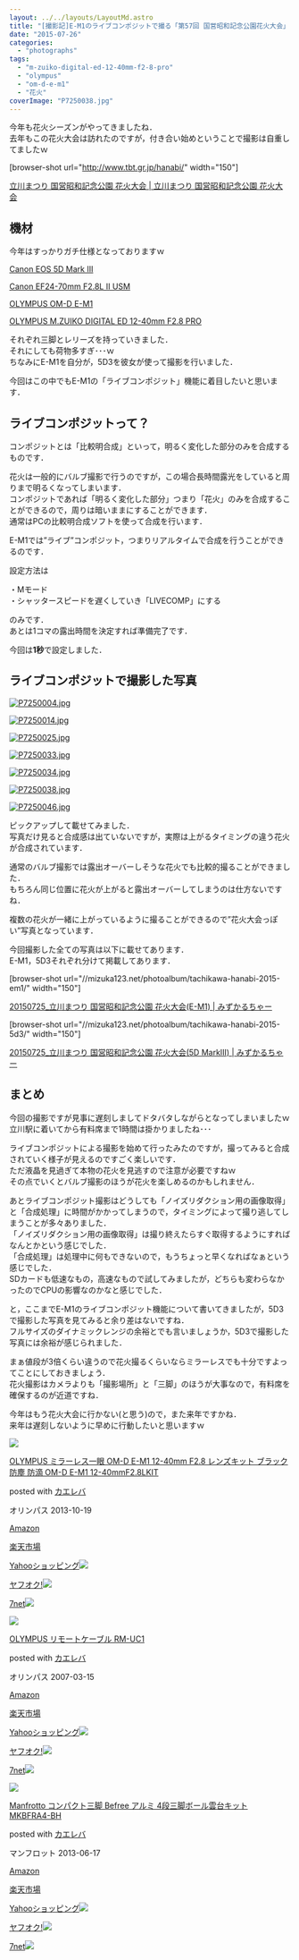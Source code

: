```yaml
---
layout: ../../layouts/LayoutMd.astro
title: "[撮影記]E-M1のライブコンポジットで撮る「第57回 国営昭和記念公園花火大会」"
date: "2015-07-26"
categories: 
  - "photographs"
tags: 
  - "m-zuiko-digital-ed-12-40mm-f2-8-pro"
  - "olympus"
  - "om-d-e-m1"
  - "花火"
coverImage: "P7250038.jpg"
---
```


今年も花火シーズンがやってきましたね．  
去年もこの花火大会は訪れたのですが，付き合い始めということで撮影は自重してましたｗ

\[browser-shot url="http://www.tbt.gr.jp/hanabi/" width="150"\]

[立川まつり 国営昭和記念公園 花火大会 | 立川まつり 国営昭和記念公園 花火大会](http://www.tbt.gr.jp/hanabi/)

## 機材

今年はすっかりガチ仕様となっておりますｗ

[Canon EOS 5D Mark III](//mizuka123.net/category/camera/%e6%92%ae%e5%bd%b1%e6%a9%9f%e6%9d%90/canon-eos-5d-mark-iii/)

[Canon EF24-70mm F2.8L II USM](//mizuka123.net/category/camera/%e6%92%ae%e5%bd%b1%e6%a9%9f%e6%9d%90/ef24-70mm-f2-8l-ii-usm/)

[OLYMPUS OM-D E-M1](//mizuka123.net/category/camera/%e6%92%ae%e5%bd%b1%e6%a9%9f%e6%9d%90/olympus-om-d-e-m1/)

[OLYMPUS M.ZUIKO DIGITAL ED 12-40mm F2.8 PRO](//mizuka123.net/category/camera/%e6%92%ae%e5%bd%b1%e6%a9%9f%e6%9d%90/olympus-m-zuiko-digital-ed-12-40mm-f2-8-pro/)

それぞれ三脚とレリーズを持っていきました．  
それにしても荷物多すぎ･･･ｗ  
ちなみにE-M1を自分が，5D3を彼女が使って撮影を行いました．

今回はこの中でもE-M1の「ライブコンポジット」機能に着目したいと思います．

## ライブコンポジットって？

コンポジットとは「比較明合成」といって，明るく変化した部分のみを合成するものです．

花火は一般的にバルブ撮影で行うのですが，この場合長時間露光をしていると周りまで明るくなってしまいます．  
コンポジットであれば「明るく変化した部分」つまり「花火」のみを合成することができるので，周りは暗いままにすることができます．  
通常はPCの比較明合成ソフトを使って合成を行います．

E-M1では”ライブ”コンポジット，つまりリアルタイムで合成を行うことができるのです．

設定方法は

・Mモード  
・シャッタースピードを遅くしていき「LIVECOMP」にする

のみです．  
あとは1コマの露出時間を決定すれば準備完了です．

今回は**1秒**で設定しました．

## ライブコンポジットで撮影した写真

[![P7250004.jpg](images/19388075524_9143486af6_b.jpg)](https://www.flickr.com/photos/67522130@N08/19388075524/ "P7250004.jpg")

[![P7250014.jpg](images/20015953631_2f6c6d8c1e_b.jpg)](https://www.flickr.com/photos/67522130@N08/20015953631/ "P7250014.jpg")

[![P7250025.jpg](images/20010696275_4256686854_b.jpg)](https://www.flickr.com/photos/67522130@N08/20010696275/ "P7250025.jpg")

[![P7250033.jpg](images/19822644508_665da16d53_b.jpg)](https://www.flickr.com/photos/67522130@N08/19822644508/ "P7250033.jpg")

[![P7250034.jpg](images/19822738730_3cb5838b38_b.jpg)](https://www.flickr.com/photos/67522130@N08/19822738730/ "P7250034.jpg")

[![P7250038.jpg](images/19824062819_19f7122362_b.jpg)](https://www.flickr.com/photos/67522130@N08/19824062819/ "P7250038.jpg")

[![P7250046.jpg](images/19822758800_5410043926_b.jpg)](https://www.flickr.com/photos/67522130@N08/19822758800/ "P7250046.jpg")

ピックアップして載せてみました．  
写真だけ見ると合成感は出ていないですが，実際は上がるタイミングの違う花火が合成されています．

通常のバルブ撮影では露出オーバーしそうな花火でも比較的撮ることができました．  
もちろん同じ位置に花火が上がると露出オーバーしてしまうのは仕方ないですね．

複数の花火が一緒に上がっているように撮ることができるので”花火大会っぽい”写真となっています．

今回撮影した全ての写真は以下に載せてあります．  
E-M1，5D3それぞれ分けて掲載してあります．

\[browser-shot url="//mizuka123.net/photoalbum/tachikawa-hanabi-2015-em1/" width="150"\]

[20150725\_立川まつり 国営昭和記念公園 花火大会(E-M1) | みずかるちゃー](//mizuka123.net/photoalbum/tachikawa-hanabi-2015-em1/)

\[browser-shot url="//mizuka123.net/photoalbum/tachikawa-hanabi-2015-5d3/" width="150"\]

[20150725\_立川まつり 国営昭和記念公園 花火大会(5D MarkⅢ) | みずかるちゃー](//mizuka123.net/photoalbum/tachikawa-hanabi-2015-5d3/)

## まとめ

今回の撮影ですが見事に遅刻しましてドタバタしながらとなってしまいましたｗ  
立川駅に着いてから有料席まで1時間は掛かりましたね･･･

ライブコンポジットによる撮影を始めて行ったみたのですが，撮ってみると合成されていく様子が見えるのですごく楽しいです．  
ただ液晶を見過ぎて本物の花火を見逃すので注意が必要ですねｗ  
その点でいくとバルブ撮影のほうが花火を楽しめるのかもしれません．

あとライブコンポジット撮影はどうしても「ノイズリダクション用の画像取得」と「合成処理」に時間がかかってしまうので，タイミングによって撮り逃してしまうことが多々ありました．  
「ノイズリダクション用の画像取得」は撮り終えたらすぐ取得するようにすればなんとかという感じでした．  
「合成処理」は処理中に何もできないので，もうちょっと早くなればなぁという感じでした．  
SDカードも低速なもの，高速なもので試してみましたが，どちらも変わらなかったのでCPUの影響なのかなと感じでした．

と，ここまでE-M1のライブコンポジット機能について書いてきましたが，5D3で撮影した写真を見てみると余り差はないですね．  
フルサイズのダイナミックレンジの余裕とでも言いましょうか，5D3で撮影した写真には余裕が感じられました．

まぁ値段が3倍くらい違うので花火撮るくらいならミラーレスでも十分ですよってことにしておきましょう．  
花火撮影はカメラよりも「撮影場所」と「三脚」のほうが大事なので，有料席を確保するのが近道ですね．

今年はもう花火大会に行かない(と思う)ので，また来年ですかね．  
来年は遅刻しないように早めに行動したいと思いますｗ

[![](images/41QkiMoYtqL._SL160_.jpg)](https://www.amazon.co.jp/exec/obidos/ASIN/B00EY6AV3W/mizuka123-22/ref=nosim/)

[OLYMPUS ミラーレス一眼 OM-D E-M1 12-40mm F2.8 レンズキット ブラック 防塵 防滴 OM-D E-M1 12-40mmF2.8LKIT](https://www.amazon.co.jp/exec/obidos/ASIN/B00EY6AV3W/mizuka123-22/ref=nosim/)

posted with [カエレバ](http://kaereba.com)

オリンパス 2013-10-19

[Amazon](http://www.amazon.co.jp/gp/search?keywords=OLYMPUS%20%83~%83%89%81%5B%83%8C%83X%88%EA%8A%E1%20OM-D%20E-M1%2012-40mm%20F2.8%20%83%8C%83%93%83Y%83L%83b%83g%20%83u%83%89%83b%83N%20%96h%90o%20%96h%93H%20OM-D%20E-M1%2012-40mmF2.8LKIT&__mk_ja_JP=%83J%83%5E%83J%83i&tag=mizuka123-22)

[楽天市場](http://hb.afl.rakuten.co.jp/hgc/032b53ee.4b34c5ee.0f4a541e.f440145e/?pc=http%3A%2F%2Fsearch.rakuten.co.jp%2Fsearch%2Fmall%2FOLYMPUS%2520%25E3%2583%259F%25E3%2583%25A9%25E3%2583%25BC%25E3%2583%25AC%25E3%2582%25B9%25E4%25B8%2580%25E7%259C%25BC%2520OM-D%2520E-M1%252012-40mm%2520F2.8%2520%25E3%2583%25AC%25E3%2583%25B3%25E3%2582%25BA%25E3%2582%25AD%25E3%2583%2583%25E3%2583%2588%2520%25E3%2583%2596%25E3%2583%25A9%25E3%2583%2583%25E3%2582%25AF%2520%25E9%2598%25B2%25E5%25A1%25B5%2520%25E9%2598%25B2%25E6%25BB%25B4%2520OM-D%2520E-M1%252012-40mmF2.8LKIT%2F-%2Ff.1-p.1-s.1-sf.0-st.A-v.2%3Fx%3D0%26scid%3Daf_ich_link_urltxt%26m%3Dhttp%3A%2F%2Fm.rakuten.co.jp%2F)

[Yahooショッピング![](//ad.jp.ap.valuecommerce.com/servlet/gifbanner?sid=3066752&pid=881990642)](//ck.jp.ap.valuecommerce.com/servlet/referral?sid=3066752&pid=881990642&vc_url=http%3A%2F%2Fsearch.shopping.yahoo.co.jp%2Fsearch%3Fp%3DOLYMPUS%2520%25E3%2583%259F%25E3%2583%25A9%25E3%2583%25BC%25E3%2583%25AC%25E3%2582%25B9%25E4%25B8%2580%25E7%259C%25BC%2520OM-D%2520E-M1%252012-40mm%2520F2.8%2520%25E3%2583%25AC%25E3%2583%25B3%25E3%2582%25BA%25E3%2582%25AD%25E3%2583%2583%25E3%2583%2588%2520%25E3%2583%2596%25E3%2583%25A9%25E3%2583%2583%25E3%2582%25AF%2520%25E9%2598%25B2%25E5%25A1%25B5%2520%25E9%2598%25B2%25E6%25BB%25B4%2520OM-D%2520E-M1%252012-40mmF2.8LKIT)

[ヤフオク!![](//ad.jp.ap.valuecommerce.com/servlet/gifbanner?sid=3066752&pid=881990645)](//ck.jp.ap.valuecommerce.com/servlet/referral?sid=3066752&pid=881990645&vc_url=http%3A%2F%2Fauctions.search.yahoo.co.jp%2Fsearch%3Fvo%3D%26ve%3D%26auccat%3D0%26aucminprice%3D%26aucmaxprice%3D%26aucmin_bidorbuy_price%3D%26aucmax_bidorbuy_price%3D%26loc_cd%3D0%26abatch%3D0%26istatus%3D0%26filtered%3D1%26ei%3DUTF-8%26tab_ex%3Dcommerce%26va%3DOLYMPUS%2520%25E3%2583%259F%25E3%2583%25A9%25E3%2583%25BC%25E3%2583%25AC%25E3%2582%25B9%25E4%25B8%2580%25E7%259C%25BC%2520OM-D%2520E-M1%252012-40mm%2520F2.8%2520%25E3%2583%25AC%25E3%2583%25B3%25E3%2582%25BA%25E3%2582%25AD%25E3%2583%2583%25E3%2583%2588%2520%25E3%2583%2596%25E3%2583%25A9%25E3%2583%2583%25E3%2582%25AF%2520%25E9%2598%25B2%25E5%25A1%25B5%2520%25E9%2598%25B2%25E6%25BB%25B4%2520OM-D%2520E-M1%252012-40mmF2.8LKIT)

[7net![](http://atq.ad.valuecommerce.com/servlet/atq/gifbanner?sid=3066752&pid=881990643)](//ck.jp.ap.valuecommerce.com/servlet/referral?sid=3066752&pid=881990643&vc_url=http%3A%2F%2Fwww.7netshopping.jp%2Fall%2Fsearch_result%2F-%2Fbprice%2Foff%2Fsort%2F0%2Fkword_in%2FOLYMPUS%2520%25E3%2583%259F%25E3%2583%25A9%25E3%2583%25BC%25E3%2583%25AC%25E3%2582%25B9%25E4%25B8%2580%25E7%259C%25BC%2520OM-D%2520E-M1%252012-40mm%2520F2.8%2520%25E3%2583%25AC%25E3%2583%25B3%25E3%2582%25BA%25E3%2582%25AD%25E3%2583%2583%25E3%2583%2588%2520%25E3%2583%2596%25E3%2583%25A9%25E3%2583%2583%25E3%2582%25AF%2520%25E9%2598%25B2%25E5%25A1%25B5%2520%25E9%2598%25B2%25E6%25BB%25B4%2520OM-D%2520E-M1%252012-40mmF2.8LKIT%2FallGoods%2Fon%2Fsubmit.x%2F30%2Fdisp_result%2F1%2Fsubmit.y%2F9%2Fprvlg%2Foff%2Fnobuy%2Fon%2FsetProduct%2Foff%2Foop%2Fon%2Fctgy%2Fall%2FfromKeywordSearch%2Ftrue)

[![](images/41OGJy4Tj5L._SL160_.jpg)](https://www.amazon.co.jp/exec/obidos/ASIN/B000MR0DUS/mizuka123-22/ref=nosim/)

[OLYMPUS リモートケーブル RM-UC1](https://www.amazon.co.jp/exec/obidos/ASIN/B000MR0DUS/mizuka123-22/ref=nosim/)

posted with [カエレバ](http://kaereba.com)

オリンパス 2007-03-15

[Amazon](http://www.amazon.co.jp/gp/search?keywords=OLYMPUS%20%83%8A%83%82%81%5B%83g%83P%81%5B%83u%83%8B%20RM-UC1&__mk_ja_JP=%83J%83%5E%83J%83i&tag=mizuka123-22)

[楽天市場](http://hb.afl.rakuten.co.jp/hgc/032b53ee.4b34c5ee.0f4a541e.f440145e/?pc=http%3A%2F%2Fsearch.rakuten.co.jp%2Fsearch%2Fmall%2FOLYMPUS%2520%25E3%2583%25AA%25E3%2583%25A2%25E3%2583%25BC%25E3%2583%2588%25E3%2582%25B1%25E3%2583%25BC%25E3%2583%2596%25E3%2583%25AB%2520RM-UC1%2F-%2Ff.1-p.1-s.1-sf.0-st.A-v.2%3Fx%3D0%26scid%3Daf_ich_link_urltxt%26m%3Dhttp%3A%2F%2Fm.rakuten.co.jp%2F)

[Yahooショッピング![](//ad.jp.ap.valuecommerce.com/servlet/gifbanner?sid=3066752&pid=881990642)](//ck.jp.ap.valuecommerce.com/servlet/referral?sid=3066752&pid=881990642&vc_url=http%3A%2F%2Fsearch.shopping.yahoo.co.jp%2Fsearch%3Fp%3DOLYMPUS%2520%25E3%2583%25AA%25E3%2583%25A2%25E3%2583%25BC%25E3%2583%2588%25E3%2582%25B1%25E3%2583%25BC%25E3%2583%2596%25E3%2583%25AB%2520RM-UC1)

[ヤフオク!![](//ad.jp.ap.valuecommerce.com/servlet/gifbanner?sid=3066752&pid=881990645)](//ck.jp.ap.valuecommerce.com/servlet/referral?sid=3066752&pid=881990645&vc_url=http%3A%2F%2Fauctions.search.yahoo.co.jp%2Fsearch%3Fvo%3D%26ve%3D%26auccat%3D0%26aucminprice%3D%26aucmaxprice%3D%26aucmin_bidorbuy_price%3D%26aucmax_bidorbuy_price%3D%26loc_cd%3D0%26abatch%3D0%26istatus%3D0%26filtered%3D1%26ei%3DUTF-8%26tab_ex%3Dcommerce%26va%3DOLYMPUS%2520%25E3%2583%25AA%25E3%2583%25A2%25E3%2583%25BC%25E3%2583%2588%25E3%2582%25B1%25E3%2583%25BC%25E3%2583%2596%25E3%2583%25AB%2520RM-UC1)

[7net![](http://atq.ad.valuecommerce.com/servlet/atq/gifbanner?sid=3066752&pid=881990643)](//ck.jp.ap.valuecommerce.com/servlet/referral?sid=3066752&pid=881990643&vc_url=http%3A%2F%2Fwww.7netshopping.jp%2Fall%2Fsearch_result%2F-%2Fbprice%2Foff%2Fsort%2F0%2Fkword_in%2FOLYMPUS%2520%25E3%2583%25AA%25E3%2583%25A2%25E3%2583%25BC%25E3%2583%2588%25E3%2582%25B1%25E3%2583%25BC%25E3%2583%2596%25E3%2583%25AB%2520RM-UC1%2FallGoods%2Fon%2Fsubmit.x%2F30%2Fdisp_result%2F1%2Fsubmit.y%2F9%2Fprvlg%2Foff%2Fnobuy%2Fon%2FsetProduct%2Foff%2Foop%2Fon%2Fctgy%2Fall%2FfromKeywordSearch%2Ftrue)

[![](images/41tZegnd-TL._SL160_.jpg)](https://www.amazon.co.jp/exec/obidos/ASIN/B00COLBNTK/mizuka123-22/ref=nosim/)

[Manfrotto コンパクト三脚 Befree アルミ 4段三脚ボール雲台キット MKBFRA4-BH](https://www.amazon.co.jp/exec/obidos/ASIN/B00COLBNTK/mizuka123-22/ref=nosim/)

posted with [カエレバ](http://kaereba.com)

マンフロット 2013-06-17

[Amazon](http://www.amazon.co.jp/gp/search?keywords=Manfrotto%20%83R%83%93%83p%83N%83g%8EO%8Br%20Befree%20%83A%83%8B%83~%204%92i%8EO%8Br%83%7B%81%5B%83%8B%89_%91%E4%83L%83b%83g%20MKBFRA4-BH&__mk_ja_JP=%83J%83%5E%83J%83i&tag=mizuka123-22)

[楽天市場](http://hb.afl.rakuten.co.jp/hgc/032b53ee.4b34c5ee.0f4a541e.f440145e/?pc=http%3A%2F%2Fsearch.rakuten.co.jp%2Fsearch%2Fmall%2FManfrotto%2520%25E3%2582%25B3%25E3%2583%25B3%25E3%2583%2591%25E3%2582%25AF%25E3%2583%2588%25E4%25B8%2589%25E8%2584%259A%2520Befree%2520%25E3%2582%25A2%25E3%2583%25AB%25E3%2583%259F%25204%25E6%25AE%25B5%25E4%25B8%2589%25E8%2584%259A%25E3%2583%259C%25E3%2583%25BC%25E3%2583%25AB%25E9%259B%25B2%25E5%258F%25B0%25E3%2582%25AD%25E3%2583%2583%25E3%2583%2588%2520MKBFRA4-BH%2F-%2Ff.1-p.1-s.1-sf.0-st.A-v.2%3Fx%3D0%26scid%3Daf_ich_link_urltxt%26m%3Dhttp%3A%2F%2Fm.rakuten.co.jp%2F)

[Yahooショッピング![](//ad.jp.ap.valuecommerce.com/servlet/gifbanner?sid=3066752&pid=881990642)](//ck.jp.ap.valuecommerce.com/servlet/referral?sid=3066752&pid=881990642&vc_url=http%3A%2F%2Fsearch.shopping.yahoo.co.jp%2Fsearch%3Fp%3DManfrotto%2520%25E3%2582%25B3%25E3%2583%25B3%25E3%2583%2591%25E3%2582%25AF%25E3%2583%2588%25E4%25B8%2589%25E8%2584%259A%2520Befree%2520%25E3%2582%25A2%25E3%2583%25AB%25E3%2583%259F%25204%25E6%25AE%25B5%25E4%25B8%2589%25E8%2584%259A%25E3%2583%259C%25E3%2583%25BC%25E3%2583%25AB%25E9%259B%25B2%25E5%258F%25B0%25E3%2582%25AD%25E3%2583%2583%25E3%2583%2588%2520MKBFRA4-BH)

[ヤフオク!![](//ad.jp.ap.valuecommerce.com/servlet/gifbanner?sid=3066752&pid=881990645)](//ck.jp.ap.valuecommerce.com/servlet/referral?sid=3066752&pid=881990645&vc_url=http%3A%2F%2Fauctions.search.yahoo.co.jp%2Fsearch%3Fvo%3D%26ve%3D%26auccat%3D0%26aucminprice%3D%26aucmaxprice%3D%26aucmin_bidorbuy_price%3D%26aucmax_bidorbuy_price%3D%26loc_cd%3D0%26abatch%3D0%26istatus%3D0%26filtered%3D1%26ei%3DUTF-8%26tab_ex%3Dcommerce%26va%3DManfrotto%2520%25E3%2582%25B3%25E3%2583%25B3%25E3%2583%2591%25E3%2582%25AF%25E3%2583%2588%25E4%25B8%2589%25E8%2584%259A%2520Befree%2520%25E3%2582%25A2%25E3%2583%25AB%25E3%2583%259F%25204%25E6%25AE%25B5%25E4%25B8%2589%25E8%2584%259A%25E3%2583%259C%25E3%2583%25BC%25E3%2583%25AB%25E9%259B%25B2%25E5%258F%25B0%25E3%2582%25AD%25E3%2583%2583%25E3%2583%2588%2520MKBFRA4-BH)

[7net![](http://atq.ad.valuecommerce.com/servlet/atq/gifbanner?sid=3066752&pid=881990643)](//ck.jp.ap.valuecommerce.com/servlet/referral?sid=3066752&pid=881990643&vc_url=http%3A%2F%2Fwww.7netshopping.jp%2Fall%2Fsearch_result%2F-%2Fbprice%2Foff%2Fsort%2F0%2Fkword_in%2FManfrotto%2520%25E3%2582%25B3%25E3%2583%25B3%25E3%2583%2591%25E3%2582%25AF%25E3%2583%2588%25E4%25B8%2589%25E8%2584%259A%2520Befree%2520%25E3%2582%25A2%25E3%2583%25AB%25E3%2583%259F%25204%25E6%25AE%25B5%25E4%25B8%2589%25E8%2584%259A%25E3%2583%259C%25E3%2583%25BC%25E3%2583%25AB%25E9%259B%25B2%25E5%258F%25B0%25E3%2582%25AD%25E3%2583%2583%25E3%2583%2588%2520MKBFRA4-BH%2FallGoods%2Fon%2Fsubmit.x%2F30%2Fdisp_result%2F1%2Fsubmit.y%2F9%2Fprvlg%2Foff%2Fnobuy%2Fon%2FsetProduct%2Foff%2Foop%2Fon%2Fctgy%2Fall%2FfromKeywordSearch%2Ftrue)
